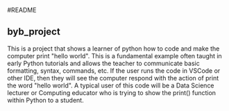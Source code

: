 #README

## byb_project

This is a project that shows a learner of python how to code and make the computer print "hello world". 
This is a fundamental example often taught in early Python tutorials and allows the teacher to communicate basic formatting, syntax, commands, etc.
If the user runs the code in VSCode or other IDE, then they will see the computer respond with the action of print the word "hello world".
A typical user of this code will be a Data Science lecturer or Computing educator who is trying to show the print() function within Python to a student.
